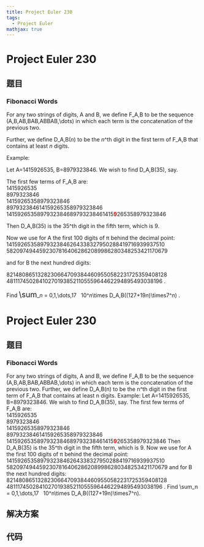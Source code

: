 ```yaml
---
title: Project Euler 230
tags:
  - Project Euler
mathjax: true
---
```

<escape><!-- more --></escape>
    
# Project Euler 230
## 题目
### Fibonacci Words

For any two strings of digits, A and B, we define F_A,B to be the sequence (A,B,AB,BAB,ABBAB,\dots) in which each term is the concatenation of the previous two.

Further, we define D_A,B(<var>n</var>) to be the <var>n</var>^th digit in the first term of F_A,B that contains at least <var>n</var> digits.

Example:

Let A=1415926535, B=8979323846. We wish to find D_A,B(35), say.

The first few terms of F_A,B are:<br />
1415926535<br />
8979323846<br />
14159265358979323846<br />
897932384614159265358979323846<br />
1415926535897932384689793238461415<span style="color:#FF0000;"><b>9</b></span>265358979323846<br />

Then D_A,B(35) is the 35^th digit in the fifth term, which is 9.

Now we use for A the first 100 digits of π behind the decimal point:
14159265358979323846264338327950288419716939937510 <br />
58209749445923078164062862089986280348253421170679 

and for B the next hundred digits:

82148086513282306647093844609550582231725359408128 <br />
48111745028410270193852110555964462294895493038196 .

Find <span style="font-size:larger;"><span style="font-size:larger;">\sum</span></span>_<var>n</var> = 0,1,\dots,17   10^<var>n</var>\times D_A,B((127+19<var>n</var>)\times7^<var>n</var>) .



 



# Project Euler 230
## 题目
### Fibonacci Words

For any two strings of digits, A and B, we define F_A,B to be the sequence (A,B,AB,BAB,ABBAB,\dots) in which each term is the concatenation of the previous two.
Further, we define D_A,B(n) to be the n^th digit in the first term of F_A,B that contains at least n digits.
Example:
Let A=1415926535, B=8979323846. We wish to find D_A,B(35), say.
The first few terms of F_A,B are:<br>1415926535<br>8979323846<br>14159265358979323846<br>897932384614159265358979323846<br>1415926535897932384689793238461415<span style="color: #FF0000"><b>9</b></span>265358979323846
Then D_A,B(35) is the 35^th digit in the fifth term, which is 9.
Now we use for A the first 100 digits of π behind the decimal point:
14159265358979323846264338327950288419716939937510<br>58209749445923078164062862089986280348253421170679 
and for B the next hundred digits:
82148086513282306647093844609550582231725359408128<br>48111745028410270193852110555964462294895493038196 .
Find \sum_n = 0,1,\dots,17 &nbsp; 10^n\times D_A,B((127+19n)\times7^n).


## 解决方案


## 代码



